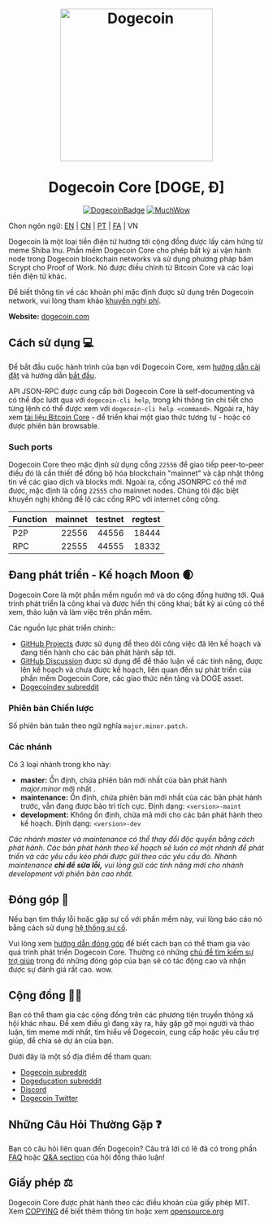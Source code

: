 <h1 align="center">
<img src="https://static.tumblr.com/ppdj5y9/Ae9mxmxtp/300coin.png" alt="Dogecoin" width="300"/>
<br/><br/>
Dogecoin Core [DOGE, Ð]  
</h1>

<div align="center">

[![DogecoinBadge](https://img.shields.io/badge/Doge-Coin-yellow.svg)](https://dogecoin.com)
[![MuchWow](https://img.shields.io/badge/Much-Wow-yellow.svg)](https://dogecoin.com)

</div>

Chọn ngôn ngữ: [EN](./README.md) | [CN](./README_zh_CN.md) | [PT](./README_pt_BR.md) | [FA](./README_fa_IR.md) | VN

Dogecoin là một loại tiền điện tử hướng tới cộng đồng được lấy cảm hứng từ meme Shiba Inu. Phần mềm Dogecoin Core cho phép bất kỳ ai vận hành node trong Dogecoin blockchain networks và sử dụng phương pháp băm Scrypt cho Proof of Work. Nó được điều chỉnh từ Bitcoin Core và các loại tiền điện tử khác.

Để biết thông tin về các khoản phí mặc định được sử dụng trên Dogecoin network, vui lòng
tham khảo [khuyến nghị phí](doc/fee-recommendation.md).

**Website:** [dogecoin.com](https://dogecoin.com)

## Cách sử dụng 💻

Để bắt đầu cuộc hành trình của bạn với Dogecoin Core, xem [hướng dẫn cài đặt](INSTALL.md) và hướng dẫn [bắt đầu](doc/getting-started.md).

API JSON-RPC được cung cấp bởi Dogecoin Core là self-documenting và có thể đọc lướt qua với `dogecoin-cli help`, trong khi thông tin chi tiết cho từng lệnh có thể được xem với `dogecoin-cli help <command>`. Ngoài ra, hãy xem [tài liệu Bitcoin Core](https://developer.bitcoin.org/reference/rpc/) - để triển khai một giao thức tương tự - hoặc có được phiên bản browsable.

### Such ports

Dogecoin Core theo mặc định sử dụng cổng `22556` để giao tiếp peer-to-peer điều đó
là cần thiết để đồng bộ hóa blockchain "mainnet" và cập nhật thông tin về các giao dịch
và blocks mới. Ngoài ra, cổng JSONRPC có thể mở được, mặc định là cổng `22555` cho mainnet nodes.
Chúng tôi đặc biệt khuyến nghị không để lộ các cổng RPC với internet công cộng.

| Function | mainnet | testnet | regtest |
| :------- | ------: | ------: | ------: |
| P2P      |   22556 |   44556 |   18444 |
| RPC      |   22555 |   44555 |   18332 |

## Đang phát triển - Kế hoạch Moon 🌒

Dogecoin Core là một phần mềm nguồn mở và do cộng đồng hướng tới. Quá trình phát triển
là công khai và được hiển thị công khai; bất kỳ ai cũng có thể xem, thảo luận và làm việc
trên phần mềm.

Các nguồn lực phát triển chính::

* [GitHub Projects](https://github.com/dogecoin/dogecoin/projects) được sử dụng để
  theo dõi công việc đã lên kế hoạch và đang tiến hành cho các bản phát hành sắp tới.
* [GitHub Discussion](https://github.com/dogecoin/dogecoin/discussions) được sử dụng để
  để thảo luận về các tính năng, được lên kế hoạch và chưa được kế hoạch, liên quan đến
  sự phát triển của phần mềm Dogecoin Core, các giao thức nền tảng và DOGE asset.  
* [Dogecoindev subreddit](https://www.reddit.com/r/dogecoindev/)

### Phiên bản Chiến lược
Số phiên bản tuân theo ngữ nghĩa ```major.minor.patch```.

### Các nhánh
Có 3 loại nhánh trong kho này:

- **master:** Ổn định, chứa phiên bản mới nhất của bản phát hành *major.minor* mới nhất .
- **maintenance:** Ổn định, chứa phiên bản mới nhất của các bản phát hành trước, vẫn đang được bảo trì tích cực. Định dạng: ```<version>-maint```
- **development:** Không ổn định, chứa mã mới cho các bản phát hành theo kế hoạch. Định dạng: ```<version>-dev```

*Các nhánh master và maintenance có thể thay đổi độc quyền bằng cách phát hành. Các bản phát hành*
*theo kế hoạch sẽ luôn có một nhánh để phát triển và các yêu cầu kéo phải được*
*gửi theo các yêu cầu đó. Nhánh maintenance **chỉ để sửa lỗi,***
*vui lòng gửi các tính năng mới cho nhánh development với phiên bản cao nhất.*

## Đóng góp 🤝

Nếu bạn tìm thấy lỗi hoặc gặp sự cố với phần mềm này, vui lòng báo cáo nó
bằng cách sử dụng [hệ thống sự cố](https://github.com/dogecoin/dogecoin/issues/new?assignees=&labels=bug&template=bug_report.md&title=%5Bbug%5D+).

Vui lòng xem [hướng dẫn đóng góp](CONTRIBUTING.md) để biết cách
bạn có thể tham gia vào quá trình phát triển Dogecoin Core. Thường có những
[chủ đề tìm kiếm sự trợ giúp](https://github.com/dogecoin/dogecoin/labels/help%20wanted)
trong đó những đóng góp của bạn sẽ có tác động cao và nhận được sự đánh giá rất cao. wow.

## Cộng đồng 🚀🍾

Bạn có thể tham gia các cộng đồng trên các phương tiện truyền thông xã hội khác nhau.
Để xem điều gì đang xảy ra, hãy gặp gỡ mọi người và thảo luận, tìm meme mới nhất, tìm hiểu
về Dogecoin, cung cấp hoặc yêu cầu trợ giúp, để chia sẻ dự án của bạn.

Dưới đây là một số địa điểm để tham quan:

* [Dogecoin subreddit](https://www.reddit.com/r/dogecoin/)
* [Dogeducation subreddit](https://www.reddit.com/r/dogeducation/)
* [Discord](https://discord.gg/dogecoin)
* [Dogecoin Twitter](https://twitter.com/dogecoin)

## Những Câu Hỏi Thường Gặp ❓

Bạn có câu hỏi liên quan đến Dogecoin? Câu trả lời có lẽ đã có trong phần
[FAQ](doc/FAQ.md) hoặc
[Q&A section](https://github.com/dogecoin/dogecoin/discussions/categories/q-a)
của hội đồng thảo luận!

## Giấy phép ⚖️
Dogecoin Core được phát hành theo các điều khoản của giấy phép MIT. Xem
[COPYING](COPYING) để biết thêm thông tin hoặc xem
[opensource.org](https://opensource.org/licenses/MIT)
